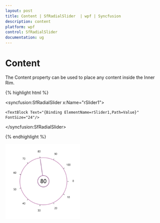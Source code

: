 ```yaml
---
layout: post
title: Content | SfRadialSlider  | wpf | Syncfusion
description: content 
platform: wpf
control: SfRadialSlider
documentation: ug
---
```


# Content

The Content property can be used to place any content inside the Inner Rim. 


{% highlight html %}


<syncfusion:SfRadialSlider x:Name="rSlider1">

    <TextBlock Text="{Binding ElementName=rSlider1,Path=Value}" FontSize="24"/>

</syncfusion:SfRadialSlider>


{% endhighlight  %}

![C:/Users/ApoorvahR/Desktop/4.png](Concepts_images/Concepts_img3.png)



